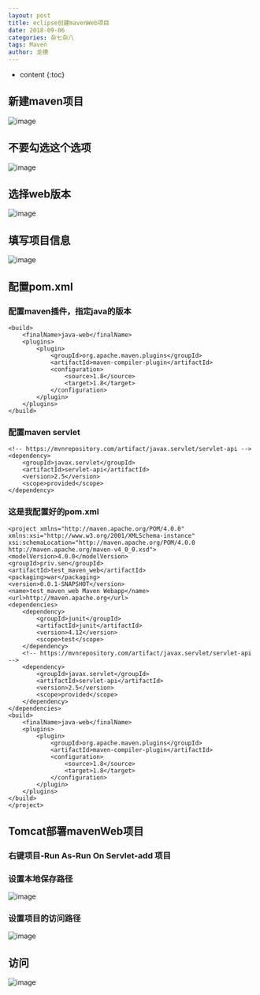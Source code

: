 ```yaml
---
layout: post
title: eclipse创建mavenWeb项目
date: 2018-09-06
categories: 杂七杂八
tags: Maven
author: 龙德
---
```


* content
{:toc}

## 新建maven项目

![image](https://i.loli.net/2018/09/06/5b912d5285a03.jpg)

## 不要勾选这个选项

![image](https://i.loli.net/2018/09/06/5b912da7a5d6e.jpg)




## 选择web版本

![image](https://i.loli.net/2018/09/06/5b912de1b34a2.jpg)

## 填写项目信息

![image](https://i.loli.net/2018/09/06/5b912e1659ff1.jpg)

## 配置pom.xml

### 配置maven插件，指定java的版本


```
<build>
	<finalName>java-web</finalName>
	<plugins>
		<plugin>
			<groupId>org.apache.maven.plugins</groupId>
			<artifactId>maven-compiler-plugin</artifactId>
			<configuration>
				<source>1.8</source>
				<target>1.8</target>
			</configuration>
		</plugin>
	</plugins>
</build>
```

### 配置maven servlet


```
<!-- https://mvnrepository.com/artifact/javax.servlet/servlet-api -->
<dependency>
	<groupId>javax.servlet</groupId>
	<artifactId>servlet-api</artifactId>
	<version>2.5</version>
	<scope>provided</scope>
</dependency>

```

### 这是我配置好的pom.xml


```
<project xmlns="http://maven.apache.org/POM/4.0.0" xmlns:xsi="http://www.w3.org/2001/XMLSchema-instance"
xsi:schemaLocation="http://maven.apache.org/POM/4.0.0 http://maven.apache.org/maven-v4_0_0.xsd">
<modelVersion>4.0.0</modelVersion>
<groupId>priv.sen</groupId>
<artifactId>test_maven_web</artifactId>
<packaging>war</packaging>
<version>0.0.1-SNAPSHOT</version>
<name>test_maven_web Maven Webapp</name>
<url>http://maven.apache.org</url>
<dependencies>
	<dependency>
		<groupId>junit</groupId>
		<artifactId>junit</artifactId>
		<version>4.12</version>
		<scope>test</scope>
	</dependency>
	<!-- https://mvnrepository.com/artifact/javax.servlet/servlet-api -->
	<dependency>
		<groupId>javax.servlet</groupId>
		<artifactId>servlet-api</artifactId>
		<version>2.5</version>
		<scope>provided</scope>
	</dependency>
</dependencies>
<build>
	<finalName>java-web</finalName>
	<plugins>
		<plugin>
			<groupId>org.apache.maven.plugins</groupId>
			<artifactId>maven-compiler-plugin</artifactId>
			<configuration>
				<source>1.8</source>
				<target>1.8</target>
			</configuration>
		</plugin>
	</plugins>
</build>
</project>
```

## Tomcat部署mavenWeb项目

### 右键项目-Run As-Run On Servlet-add 项目

### 设置本地保存路径

![image](https://i.loli.net/2018/09/06/5b912e6a3dcd9.jpg)

### 设置项目的访问路径

![image](https://i.loli.net/2018/09/06/5b912eca7e08d.jpg)

## 访问

![image](https://i.loli.net/2018/09/06/5b912efac1b4a.jpg)


